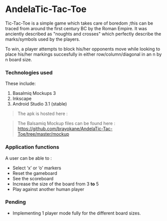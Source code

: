 # AndelaTic-Tac-Toe

<p>Tic-Tac-Toe is a simple game which takes care of boredom ;this can be traced from around the first century BC by the Roman Empire. It was anciently described as "noughts and crosses" which perfectly describe the marks/symbols used by the players.</p>
To win, a player attempts to block his/her opponents move while looking to place his/her markings succesfully in either row/column/diagonal in an n by n board size.

### Technologies used
These include:
1. Basalmiq Mockups 3
2. Inkscape
3. Android Studio 3.1 (stable)

> The apk is hosted here : <insert link>

> The Balsamiq Mockup files can be found here : https://github.com/brayokane/AndelaTic-Tac-Toe/tree/master/mockup

### Application functions
A user can be able to :
* Select ‘x’ or ‘o’ markers
* Reset the gameboard
* See the scoreboard
* Increase the size of the board from 3 <b>to</b> 5
* Play against another human player

### Pending
* Implementing 1 player mode fully for the different board sizes.